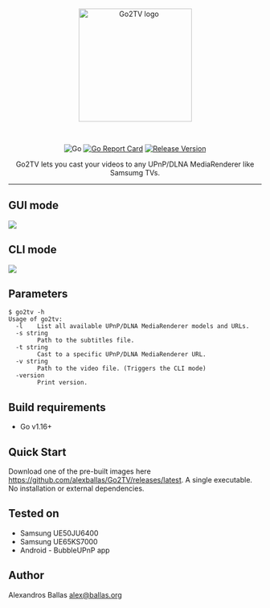 <br/>
<p align="center">
<img src="https://raw.githubusercontent.com/alexballas/Go2TV/feature/gui/assets/go2tv-red.svg" width="225" alt="Go2TV logo">
</a>
</p>
<br/>
<div align="center">
<p>

![Go](https://github.com/alexballas/Go2TV/workflows/Go/badge.svg)
[![Go Report Card](https://goreportcard.com/badge/github.com/alexballas/Go2TV)](https://goreportcard.com/report/github.com/alexballas/Go2TV)
[![Release Version](https://img.shields.io/github/v/release/alexballas/Go2TV?label=Release)](https://github.com/alexballas/Go2TV/releases/latest)
</p>
Go2TV lets you cast your videos to any UPnP/DLNA MediaRenderer like Samsumg TVs.
</div>

---
GUI mode
-----
![](https://i.imgur.com/HpJ49Ap.png)

CLI mode
-----
![](https://i.imgur.com/BsMevHi.gif)

Parameters
-----
```
$ go2tv -h
Usage of go2tv:
  -l    List all available UPnP/DLNA MediaRenderer models and URLs.
  -s string
        Path to the subtitles file.
  -t string
        Cast to a specific UPnP/DLNA MediaRenderer URL.
  -v string
        Path to the video file. (Triggers the CLI mode)
  -version
        Print version.
```

Build requirements
-----
- Go v1.16+

Quick Start
-----
Download one of the pre-built images here https://github.com/alexballas/Go2TV/releases/latest. A single executable. No installation or external dependencies.

Tested on
-----
- Samsung UE50JU6400
- Samsung UE65KS7000
- Android - BubbleUPnP app

Author
------

Alexandros Ballas <alex@ballas.org>

